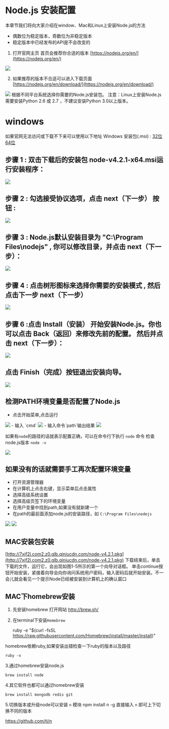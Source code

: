 #  Node.js 安装配置
本章节我们将向大家介绍在window、Mac和Linux上安装Node.js的方法

- 偶数位为稳定版本，奇数位为非稳定版本
- 稳定版本中已经发布的API是不会改变的

1. 打开官网主页
首页会推荐你合适的版本
[https://nodejs.org/en/](https://nodejs.org/en/)
<img src="http://7xjf2l.com2.z0.glb.qiniucdn.com/download.jpg" class="img-responsive">

2. 如果推荐的版本不合适可以进入下载页面
[https://nodejs.org/en/download/](https://nodejs.org/en/download/)
<img src="http://7xjf2l.com2.z0.glb.qiniucdn.com/downloadlist.jpg" class="img-responsive">
根据不同平台系统选择你需要的Node.js安装包。
注意：Linux上安装Node.js需要安装Python 2.6 或 2.7 ，不建议安装Python 3.0以上版本。


#  windows
如果官网无法访问或下载不下来可以使用以下地址
Windows 安装包(.msi) :
[32位](http://7xjf2l.com2.z0.glb.qiniucdn.com/node-v4.2.1-x86.msi)
[64位](http://7xjf2l.com2.z0.glb.qiniucdn.com/node-v4.2.1-x64.msi)

## 步骤 1 : 双击下载后的安装包 node-v4.2.1-x64.msi运行安装程序：
<img src="http://7xjf2l.com2.z0.glb.qiniucdn.com/install_1.jpg" class="img-responsive">

## 步骤 2 : 勾选接受协议选项，点击 next（下一步） 按钮 :
<img src="http://7xjf2l.com2.z0.glb.qiniucdn.com/install_2.jpg" class="img-responsive">

## 步骤 3 : Node.js默认安装目录为 "C:\Program Files\nodejs\" , 你可以修改目录，并点击 next（下一步）：
<img src="http://7xjf2l.com2.z0.glb.qiniucdn.com/install3.jpg" class="img-responsive">

## 步骤 4 : 点击树形图标来选择你需要的安装模式 , 然后点击下一步 next（下一步）
<img src="http://7xjf2l.com2.z0.glb.qiniucdn.com/install4.jpg" class="img-responsive">

## 步骤 6 :点击 Install（安装） 开始安装Node.js。你也可以点击 Back（返回）来修改先前的配置。 然后并点击 next（下一步）：
<img src="http://7xjf2l.com2.z0.glb.qiniucdn.com/install5.jpg" class="img-responsive">

## 点击 Finish（完成）按钮退出安装向导。
<img src="http://7xjf2l.com2.z0.glb.qiniucdn.com/install6.jpg" class="img-responsive">


## 检测PATH环境变量是否配置了Node.js

- 点击开始菜单,点击运行
<img src="http://7xjf2l.com2.z0.glb.qiniucdn.com/run1.jpg" class="img-responsive">
- 输入 `cmd`
<img src="http://7xjf2l.com2.z0.glb.qiniucdn.com/run2.jpg" class="img-responsive">
- 输入命令`path`输出结果
<img src="http://7xjf2l.com2.z0.glb.qiniucdn.com/run3.jpg" class="img-responsive">

如果有`node`的路径的话就表示配置正确，可以在命令行下执行 `node` 命令
检查node.js版本  `node -v`

<img src="http://7xjf2l.com2.z0.glb.qiniucdn.com/node版本.jpg" class="img-responsive">


## 如果没有的话就需要手工再次配置环境变量
- 打开资源管理器
- 在计算机上点击右键，显示菜单后点击属性
- 选择高级系统设置
- 选择高级页签下的环境变量
- 在用户变量中找到path,如果没有就新建一个
- 在path的最前面添加node.js的安装路径，如 `C:\Program Files\nodejs`

<img src="http://7xjf2l.com2.z0.glb.qiniucdn.com/run4.jpg" class="img-responsive">
<img src="http://7xjf2l.com2.z0.glb.qiniucdn.com/run5.jpg" class="img-responsive">


## MAC安装包安装
[http://7xjf2l.com2.z0.glb.qiniucdn.com/node-v4.2.1.pkg](http://7xjf2l.com2.z0.glb.qiniucdn.com/node-v4.2.1.pkg)
下载结束后，单击下载的文件，运行它，会出现如图1-5所示的第一个向导对话框。
单击continue按钮开始安装，紧接着向导会向你询问系统用户密码，输入密码后就开始安装。不一会儿就会看见一个提示Node已经被安装到计算机上的确认窗口


## MAC下homebrew安装
1. 先安装homebrew
打开网站
    http://brew.sh/
2. 在terminal下安装`Homebrew`

    ruby -e "$(curl -fsSL https://raw.githubusercontent.com/Homebrew/install/master/install)"

homebrew依赖ruby,如果安装出错检查一下ruby的版本以及路径

    ruby -v

3.通过homebrew安装node.js

    brew install node
4.其它软件也都可以通过homebrew安装

    brew install mongodb redis git

5.切换版本或升级node可以安装 `n` 模块
    npm install n -g
 直接输入 `n` 即可上下切换不同的版本

https://github.com/tj/n
